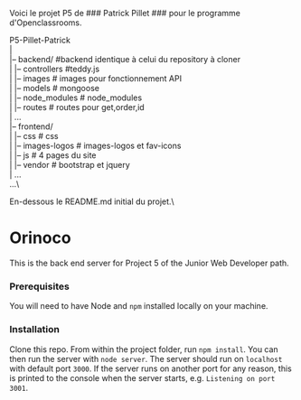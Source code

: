Voici le projet P5 de ### Patrick Pillet ### pour le programme d'Openclassrooms.

P5-Pillet-Patrick\
|\
|– backend/ #backend identique à celui du repository à cloner\
|   |– controllers #teddy.js\
|   |– images # images pour fonctionnement API\
|   |– models # mongoose\
|   |– node_modules  # node_modules\
|   |– routes # routes pour get,order,id \
|   ...\
|– frontend/\
|   |– css # css\
|   |– images-logos  # images-logos et fav-icons\
|   |– js # 4 pages du site\
|   |– vendor # bootstrap et jquery\
|   ...\
...\


En-dessous le README.md initial du projet.\

# Orinoco #

This is the back end server for Project 5 of the Junior Web Developer path.

### Prerequisites ###

You will need to have Node and `npm` installed locally on your machine.

### Installation ###

Clone this repo. From within the project folder, run `npm install`. You 
can then run the server with `node server`. 
The server should run on `localhost` with default port `3000`. If the
server runs on another port for any reason, this is printed to the
console when the server starts, e.g. `Listening on port 3001`.
